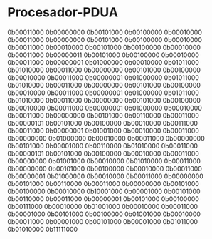 # Procesador-PDUA
0b00011000
0b00000000
0b00101000
0b00100000
0b00010000
0b00011000
0b00000000
0b00101000
0b00100000
0b00010000
0b00011000
0b00010000
0b00101000
0b00100000
0b00010000
0b00011000
0b00000011
0b00101000
0b00100000
0b00010000
0b00011000
0b00000001
0b01000000
0b00010000
0b01011000
0b01010000
0b00011000
0b00000000
0b00101000
0b00100000
0b00010000
0b00011000
0b00000001
0b01000000
0b01011000
0b01010000
0b00011000
0b00000000
0b00101000
0b00100000
0b00010000
0b00011000
0b00000001
0b01000000
0b01011000
0b01010000
0b00011000
0b00000000
0b00101000
0b00100000
0b00010000
0b00011000
0b00000001
0b01000000
0b00010000
0b00011000
0b00000000
0b00101000
0b00110000
0b00011000
0b00000101
0b00101000
0b00100000
0b00010000
0b00111000
0b00011000
0b00000001
0b01001000
0b00010000
0b00011000
0b00000000
0b01000000
0b00010000
0b00011000
0b00000000
0b00101000
0b00001000
0b00110000
0b01010000
0b00011000
0b00000101
0b00101000
0b00100000
0b00010000
0b00011000
0b00000000
0b01001000
0b00010000
0b01010000
0b00011000
0b00000000
0b00101000
0b00100000
0b00010000
0b00011000
0b00000001
0b01000000
0b00010000
0b00011000
0b00000000
0b00101000
0b00110000
0b00011000
0b00000000
0b00101000
0b00100000
0b00010000
0b10001000
0b00001000
0b00101000
0b00110000
0b00011000
0b00000001
0b00101000
0b00100000
0b00111000
0b00010000
0b01001000
0b00010000
0b00011000
0b00001000
0b00101000
0b00100000
0b01001000
0b00010000
0b00011000
0b00001000
0b00101000
0b00001000
0b01011000
0b01010000
0b11111000
